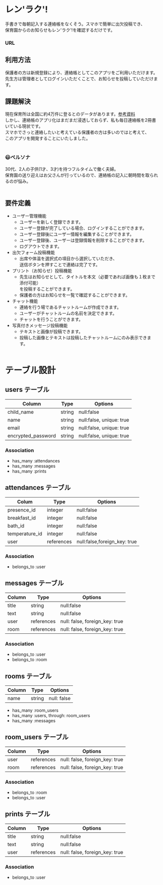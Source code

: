 # レン'ラク'!
手書きで毎朝記入する連絡帳をなくそう。スマホで簡単に出欠投稿でき、<br>保育園からのお知らせもレン'ラク'!を確認するだけです。<br>

### URL

## 利用方法
保護者の方は新規登録により、連絡帳としてこのアプリをご利用いただけます。<br>先生方は管理者としてログインいただくことで、お知らせを投稿していただけます。<br>

## 課題解決
現在保育所は全国に約4万件に登るとのデータがあります。[参考資料](http://www.garbagenews.net/archives/2092001.html) <br>しかし、連絡帳のアプリ化はまだまだ浸透しておらず、私も毎日連絡帳を2冊書いている現状です。<br>スマホでさっと連絡したいと考えている保護者の方は多いのではと考えて、<br>このアプリを開発することにいたしました。<br><br>

### :smiley:ペルソナ
30代、2人の子供(1才、3才)を持つフルタイムで働く夫婦。<br>保育園の送り迎えはお父さんが行っているので、連絡帳の記入に朝時間を取られるのが悩み。<br><br>

## 要件定義
- ユーザー管理機能
  - ユーザーを新しく登録できます。
  - ユーザー登録が完了している場合、ログインすることができます。
  - ユーザー登録後にユーザー情報を編集することができます。
  - ユーザー登録後、ユーザーは登録情報を削除することができます。
  - ログアウトできます。
- 出欠フォーム投稿機能
  - 出席や体温を選択式の項目から選択していただき、<br>送信ボタンを押すことで連絡は完了です。
- プリント（お知らせ）投稿機能
  - 先生はお知らせとして、タイトルを本文（必要であれば画像も１枚まで添付可能）<br>を投稿することができます。
  - 保護者の方はお知らせを一覧で確認することができます。
- チャット機能
  - 連絡を行う場であるチャットルームが作成できます。
  - ユーザーがチャットルームの名前を決定できます。
  - チャットを行うことができます。
- 写真付きメッセージ投稿機能
  - テキストと画像が投稿できます。
  - 投稿した画像とテキストは投稿したチャットルームにのみ表示できます。<br><br>

# テーブル設計

## users テーブル

| Column             | Type    |  Options                  |
|--------------------|---------|---------------------------|
| child_name         | string  | null:false                |
| name               | string  | null:false, unique: true  |
| email              | string  | null:false, unique: true  |
| encrypted_password | string  | null:false, unique: true  |

### Association

- has_many :attendances
- has_many :messages
- has_many :prints

## attendances テーブル

| Colum           | Type        | Options                      |
|-----------------|-------------|------------------------------|
| presence_id     | integer     | null:false                   |
| breakfast_id    | integer     | null:false                   |
| bath_id         | integer     | null:false                   |
| temperature_id  | integer     | null:false                   |
| user            | references  | null:false,foreign_key: true |

### Association

- belongs_to :user

## messages テーブル

| Column  | Type       | Options                        |
| ------- | ---------- | ------------------------------ |
| title   | string     | null:false                     |
| text    | string     | null:false                     |
| user    | references | null: false, foreign_key: true |
| room    | references | null: false, foreign_key: true |

### Association

- belongs_to :user
- belongs_to :room

## rooms テーブル

| Column | Type   | Options     |
| ------ | ------ | ----------- |
| name   | string | null: false |

- has_many :room_users
- has_many :users, through: room_users
- has_many :messages

## room_users テーブル

| Column | Type       | Options                        |
| ------ | ---------- | ------------------------------ |
| user   | references | null: false, foreign_key: true |
| room   | references | null: false, foreign_key: true |

### Association

- belongs_to :room
- belongs_to :user

## prints テーブル

| Column  | Type       | Options                        |
| ------- | ---------- | ------------------------------ |
| title   | string     | null:false                     |
| text    | string     | null:false                     |
| user    | references | null: false, foreign_key: true |

### Association

- belongs_to :user




